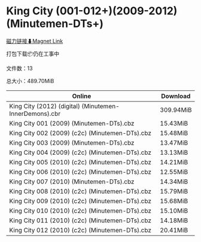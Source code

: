 # King City (001-012+)(2009-2012)(Minutemen-DTs+)

[磁力链接⬇Magnet Link](magnet:?xt=urn:btih:0153d002ca0e4e345fc70f536ec7893fa20aeded&dn=King%20City%20%28001-012%2B%29%282009-2012%29%28Minutemen-DTs%2B%29)

打包下载📦仍在工事中

文件数：13

总大小：489.70MiB

Online | Download
--- | ---
King City (2012) (digital) (Minutemen-InnerDemons).cbr | 309.94MiB
King City 001 (2009) (Minutemen-DTs).cbz | 15.43MiB
King City 002 (2009) (c2c) (Minutemen-DTs).cbz | 15.48MiB
King City 003 (2009) (Minutemen-DTs).cbz | 13.47MiB
King City 004 (2009) (c2c) (Minutemen-DTs).cbz | 13.13MiB
King City 005 (2010) (c2c) (Minutemen-DTs).cbz | 14.21MiB
King City 006 (2010) (c2c) (Minutemen-DTs).cbz | 12.55MiB
King City 007 (2010) (Minutemen-DTs).cbz | 14.34MiB
King City 008 (2010) (c2c) (Minutemen-DTs).cbz | 15.79MiB
King City 009 (2010) (c2c) (Minutemen-DTs).cbz | 15.68MiB
King City 010 (2010) (c2c) (Minutemen-DTs).cbz | 15.10MiB
King City 011 (2010) (c2c) (Minutemen-DTs).cbz | 14.18MiB
King City 012 (2010) (c2c) (Minutemen-DTs).cbz | 20.41MiB